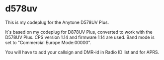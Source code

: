 # d578uv
This is my codeplug for the Anytone D578UV Plus.

It´s based on my codeplug for D878UV Plus, converted to work with the D578UV Plus.
CPS version 1.14 and firmware 1.14 are used.
Band mode is set to "Commercial Europe Mode:00000".

You will have to add your callsign and DMR-id in Radio ID list and for APRS.
